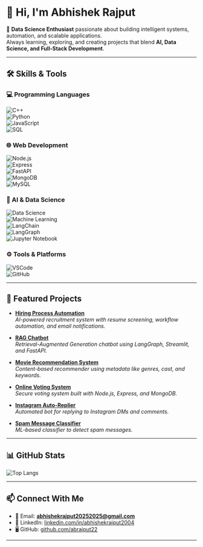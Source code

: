 # 👋 Hi, I'm Abhishek Rajput  

🚀 **Data Science Enthusiast** passionate about building intelligent systems, automation, and scalable applications.  
Always learning, exploring, and creating projects that blend **AI, Data Science, and Full-Stack Development**.  

---

## 🛠️ Skills & Tools  

### 💻 Programming Languages  
![C++](https://img.shields.io/badge/C++-00599C?logo=cplusplus&logoColor=white)  
![Python](https://img.shields.io/badge/Python-3776AB?logo=python&logoColor=white)  
![JavaScript](https://img.shields.io/badge/JavaScript-F7DF1E?logo=javascript&logoColor=black)  
![SQL](https://img.shields.io/badge/SQL-4479A1?logo=postgresql&logoColor=white)  

### 🌐 Web Development  
![Node.js](https://img.shields.io/badge/Node.js-339933?logo=node.js&logoColor=white)  
![Express](https://img.shields.io/badge/Express-000000?logo=express&logoColor=white)  
![FastAPI](https://img.shields.io/badge/FastAPI-009688?logo=fastapi&logoColor=white)  
![MongoDB](https://img.shields.io/badge/MongoDB-47A248?logo=mongodb&logoColor=white)  
![MySQL](https://img.shields.io/badge/MySQL-4479A1?logo=mysql&logoColor=white)  

### 🤖 AI & Data Science  
![Data Science](https://img.shields.io/badge/Data%20Science-blue)  
![Machine Learning](https://img.shields.io/badge/Machine%20Learning-orange)  
![LangChain](https://img.shields.io/badge/LangChain-00A67E?logo=chainlink&logoColor=white)  
![LangGraph](https://img.shields.io/badge/LangGraph-purple)  
![Jupyter Notebook](https://img.shields.io/badge/Jupyter-F37626?logo=jupyter&logoColor=white)  

### ⚙️ Tools & Platforms  
![VSCode](https://img.shields.io/badge/VSCode-0078d7?logo=visual-studio-code&logoColor=white)  
![GitHub](https://img.shields.io/badge/GitHub-181717?logo=github&logoColor=white)  

---

## 📂 Featured Projects  

- [**Hiring Process Automation**](https://github.com/abrajput22/hiring_process_automation)  
  *AI-powered recruitment system with resume screening, workflow automation, and email notifications.*  

- [**RAG Chatbot**](https://github.com/abrajput22/rag-chatbot)  
  *Retrieval-Augmented Generation chatbot using LangGraph, Streamlit, and FastAPI.*  

- [**Movie Recommendation System**](https://github.com/abrajput22/movie-recommender)  
  *Content-based recommender using metadata like genres, cast, and keywords.*  

- [**Online Voting System**](https://github.com/abrajput22/voting-system-2)  
  *Secure voting system built with Node.js, Express, and MongoDB.*  

- [**Instagram Auto-Replier**](https://github.com/abrajput22/auto-replier)  
  *Automated bot for replying to Instagram DMs and comments.*  

- [**Spam Message Classifier**](https://github.com/abrajput22/spam-message-classification)  
  *ML-based classifier to detect spam messages.*  

---

## 📊 GitHub Stats  

![Top Langs](https://github-readme-stats.vercel.app/api/top-langs/?username=abrajput22&layout=compact&theme=tokyonight)  


---

## 📫 Connect With Me  

- 📧 Email: **abhishekrajput20252025@gmail.com**  
- 💼 LinkedIn: [linkedin.com/in/abhishekrajput2004](https://linkedin.com/in/abhishekrajput2004)  
- 🖥️ GitHub: [github.com/abrajput22](https://github.com/abrajput22)  

---


